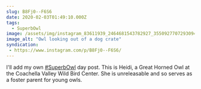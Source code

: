 ```yaml
---
slug: B8Fj0--F6S6
date: 2020-02-03T01:49:10.000Z
tags: 
  - SuperbOwl
image: /assets/img/instagram_83611939_2464681543782927_355092770729309428_n_17899514332432934.jpg
image_alt: "Owl looking out of a dog crate"
syndication:
 - https://www.instagram.com/p/B8Fj0--F6S6/
---
```


I'll add my own [#SuperbOwl](/posts/tags/SuperbOwl) day post. This is Heidi, a Great Horned Owl at the Coachella Valley Wild Bird Center. She is unreleasable and so serves as a foster parent for young owls.
